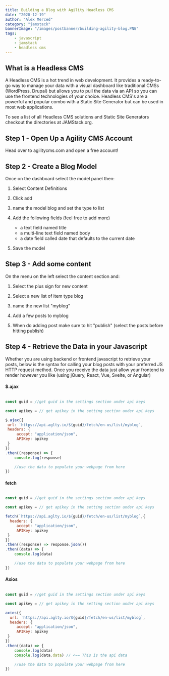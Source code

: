 ```yaml
---
title: Building a Blog with Agility Headless CMS
date: "2020-12-19"
author: "Alex Merced"
category: "jamstack"
bannerImage: "/images/postbanner/building-agility-blog.PNG"
tags:
    - javascript
    - jamstack
    - headless cms
---
```


## What is a Headless CMS

A Headless CMS is a hot trend in web development. It provides a ready-to-go way to manage your data with a visual dashboard like traditional CMSs (WordPress, Drupal) but allows you to pull the data via an API so you can use the frontend technologies of your choice. Headless CMS's are a powerful and popular combo with a Static Site Generator but can be used in most web applications.

To see a list of all Headless CMS solutions and Static Site Generators checkout the directories at JAMStack.org.

## Step 1 - Open Up a Agility CMS Account

Head over to agilitycms.com and open a free account!

## Step 2 - Create a Blog Model

Once on the dashboard select the model panel then:

1. Select Content Definitions

2. Click add

3. name the model blog and set the type to list

4. Add the following fields (feel free to add more)
    - a text field named title
    - a multi-line text field named body
    - a date field called date that defaults to the current date

5. Save the model

## Step 3 - Add some content

On the menu on the left select the content section and:

1. Select the plus sign for new content

2. Select a new list of item type blog

3. name the new list "myblog"

4. Add a few posts to myblog

5. When do adding post make sure to hit "publish" (select the posts before hitting publish)

## Step 4 - Retrieve the Data in your Javascript

Whether you are using backend or frontend javascript to retrieve your posts, below is the syntax for calling your blog posts with your preferred JS HTTP request method. Once you receive the data just allow your frontend to render however you like (using jQuery, React, Vue, Svelte, or Angular)

#### $.ajax

```js

const guid = //get guid in the settings section under api keys

const apikey = // get apikey in the setting section under api keys

$.ajax({
 url: `https://api.aglty.io/${guid}/fetch/en-us/list/myblog`,
 headers: {
     accept: "application/json",
     APIKey: apikey
 }   
})
.then((response) => {
    console.log(response)

    //use the data to populate your webpage from here
})

```

#### fetch
```js

const guid = //get guid in the settings section under api keys

const apikey = // get apikey in the setting section under api keys

fetch(`https://api.aglty.io/${guid}/fetch/en-us/list/myblog`,{
  headers: {
     accept: "application/json",
     APIKey: apikey
 }   
})
.then((response) => response.json())
.then((data) => {
    console.log(data)

    //use the data to populate your webpage from here
})

```

#### Axios

```js

const guid = //get guid in the settings section under api keys

const apikey = // get apikey in the setting section under api keys

axios({
  url: `https://api.aglty.io/${guid}/fetch/en-us/list/myblog`,
  headers: {
     accept: "application/json",
     APIKey: apikey
 }   
})
.then((data) => {
    console.log(data)
    console.log(data.data) // <== This is the api data

    //use the data to populate your webpage from here
})

```